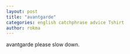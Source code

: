 ```yaml
---
layout: post
title: "avantgarde"
categories: english catchphrase advice Tshirt
author: rokma
---
```

avantgarde please slow down.
